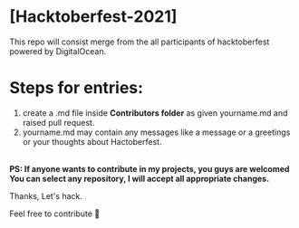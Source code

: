 # [Hacktoberfest-2021]
This repo will consist merge from the all participants of hacktoberfest powered by DigitalOcean.


# Steps for entries:

1. create a .md file inside **Contributors folder** as given yourname.md and raised pull request.
2. yourname.md may contain any messages like a message or a greetings or your thoughts about Hactoberfest.<br><br>



**PS: If anyone wants to contribute in my projects, you guys are welcomed
You can select any repository, I will accept all appropriate changes.**


Thanks, Let's hack.

Feel free to contribute 🚀
